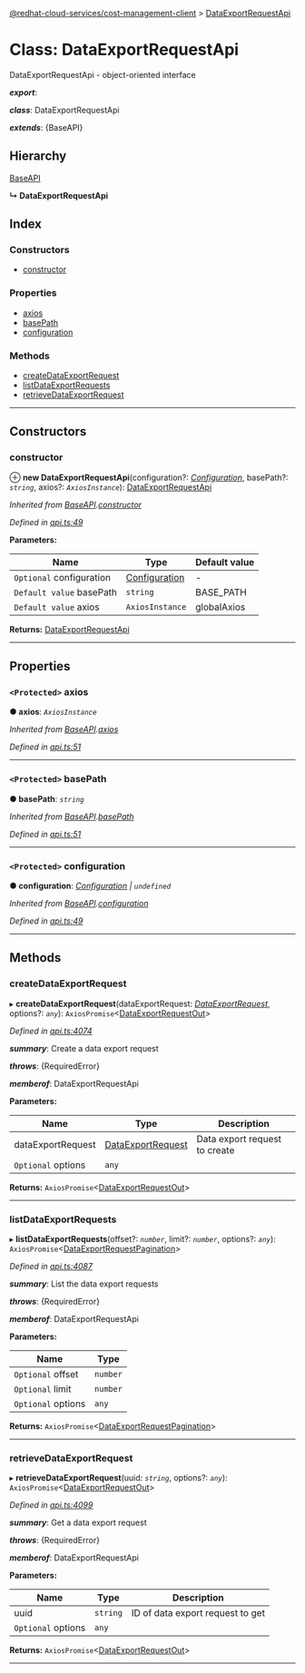 [@redhat-cloud-services/cost-management-client](../README.md) > [DataExportRequestApi](../classes/dataexportrequestapi.md)

# Class: DataExportRequestApi

DataExportRequestApi - object-oriented interface

*__export__*: 

*__class__*: DataExportRequestApi

*__extends__*: {BaseAPI}

## Hierarchy

 [BaseAPI](baseapi.md)

**↳ DataExportRequestApi**

## Index

### Constructors

* [constructor](dataexportrequestapi.md#constructor)

### Properties

* [axios](dataexportrequestapi.md#axios)
* [basePath](dataexportrequestapi.md#basepath)
* [configuration](dataexportrequestapi.md#configuration)

### Methods

* [createDataExportRequest](dataexportrequestapi.md#createdataexportrequest)
* [listDataExportRequests](dataexportrequestapi.md#listdataexportrequests)
* [retrieveDataExportRequest](dataexportrequestapi.md#retrievedataexportrequest)

---

## Constructors

<a id="constructor"></a>

###  constructor

⊕ **new DataExportRequestApi**(configuration?: *[Configuration](configuration.md)*, basePath?: *`string`*, axios?: *`AxiosInstance`*): [DataExportRequestApi](dataexportrequestapi.md)

*Inherited from [BaseAPI](baseapi.md).[constructor](baseapi.md#constructor)*

*Defined in [api.ts:49](https://github.com/rvsia/javascript-clients/blob/master/packages/cost-management/api.ts#L49)*

**Parameters:**

| Name | Type | Default value |
| ------ | ------ | ------ |
| `Optional` configuration | [Configuration](configuration.md) | - |
| `Default value` basePath | `string` |  BASE_PATH |
| `Default value` axios | `AxiosInstance` |  globalAxios |

**Returns:** [DataExportRequestApi](dataexportrequestapi.md)

___

## Properties

<a id="axios"></a>

### `<Protected>` axios

**● axios**: *`AxiosInstance`*

*Inherited from [BaseAPI](baseapi.md).[axios](baseapi.md#axios)*

*Defined in [api.ts:51](https://github.com/rvsia/javascript-clients/blob/master/packages/cost-management/api.ts#L51)*

___
<a id="basepath"></a>

### `<Protected>` basePath

**● basePath**: *`string`*

*Inherited from [BaseAPI](baseapi.md).[basePath](baseapi.md#basepath)*

*Defined in [api.ts:51](https://github.com/rvsia/javascript-clients/blob/master/packages/cost-management/api.ts#L51)*

___
<a id="configuration"></a>

### `<Protected>` configuration

**● configuration**: *[Configuration](configuration.md) \| `undefined`*

*Inherited from [BaseAPI](baseapi.md).[configuration](baseapi.md#configuration)*

*Defined in [api.ts:49](https://github.com/rvsia/javascript-clients/blob/master/packages/cost-management/api.ts#L49)*

___

## Methods

<a id="createdataexportrequest"></a>

###  createDataExportRequest

▸ **createDataExportRequest**(dataExportRequest: *[DataExportRequest](../interfaces/dataexportrequest.md)*, options?: *`any`*): `AxiosPromise`<[DataExportRequestOut](../modules/dataexportrequestout.md)>

*Defined in [api.ts:4074](https://github.com/rvsia/javascript-clients/blob/master/packages/cost-management/api.ts#L4074)*

*__summary__*: Create a data export request

*__throws__*: {RequiredError}

*__memberof__*: DataExportRequestApi

**Parameters:**

| Name | Type | Description |
| ------ | ------ | ------ |
| dataExportRequest | [DataExportRequest](../interfaces/dataexportrequest.md) |  Data export request to create |
| `Optional` options | `any` |

**Returns:** `AxiosPromise`<[DataExportRequestOut](../modules/dataexportrequestout.md)>

___
<a id="listdataexportrequests"></a>

###  listDataExportRequests

▸ **listDataExportRequests**(offset?: *`number`*, limit?: *`number`*, options?: *`any`*): `AxiosPromise`<[DataExportRequestPagination](../interfaces/dataexportrequestpagination.md)>

*Defined in [api.ts:4087](https://github.com/rvsia/javascript-clients/blob/master/packages/cost-management/api.ts#L4087)*

*__summary__*: List the data export requests

*__throws__*: {RequiredError}

*__memberof__*: DataExportRequestApi

**Parameters:**

| Name | Type |
| ------ | ------ |
| `Optional` offset | `number` |
| `Optional` limit | `number` |
| `Optional` options | `any` |

**Returns:** `AxiosPromise`<[DataExportRequestPagination](../interfaces/dataexportrequestpagination.md)>

___
<a id="retrievedataexportrequest"></a>

###  retrieveDataExportRequest

▸ **retrieveDataExportRequest**(uuid: *`string`*, options?: *`any`*): `AxiosPromise`<[DataExportRequestOut](../modules/dataexportrequestout.md)>

*Defined in [api.ts:4099](https://github.com/rvsia/javascript-clients/blob/master/packages/cost-management/api.ts#L4099)*

*__summary__*: Get a data export request

*__throws__*: {RequiredError}

*__memberof__*: DataExportRequestApi

**Parameters:**

| Name | Type | Description |
| ------ | ------ | ------ |
| uuid | `string` |  ID of data export request to get |
| `Optional` options | `any` |

**Returns:** `AxiosPromise`<[DataExportRequestOut](../modules/dataexportrequestout.md)>

___

